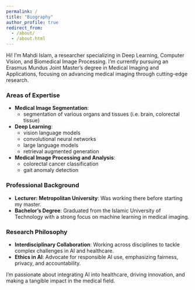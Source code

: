 ```yaml
---
permalink: /
title: "Biography"
author_profile: true
redirect_from: 
  - /about/
  - /about.html
---
```


Hi! I’m Mahdi Islam, a researcher specializing in Deep Learning, Computer Vision, and Biomedical Image Processing. I’m currently pursuing an Erasmus Mundus Joint Master’s degree in Medical Imaging and Applications, focusing on advancing medical imaging through cutting-edge research.

### Areas of Expertise
- **Medical Image Segmentation**: 
  - segmentation of various organs and tissues (i.e. brain, colorectal tissue)
- **Deep Learning**: 
  - vision language models
  - convolutional neural networks
  - large language models
  - retrieval augmented generation
- **Medical Image Processing and Analysis**: 
  - colorectal cancer classification
  - gait anomaly detection


### Professional Background
- **Lecturer: Metropolitan University**: Was working there before starting my master.
- **Bachelor’s Degree**: Graduated from the Islamic University of Technology with a strong focus on machine learning in medical imaging.

### Research Philosophy
- **Interdisciplinary Collaboration**: Working across disciplines to tackle complex challenges in AI and healthcare.
- **Ethics in AI**: Advocate for responsible AI use, emphasizing fairness, privacy, and accountability.

I’m passionate about integrating AI into healthcare, driving innovation, and making a tangible impact in the medical field.

